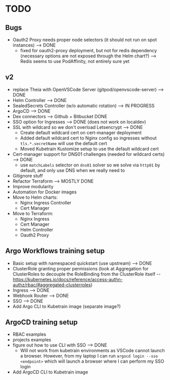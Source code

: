 # TODO

## Bugs
- Oauth2 Proxy needs proper node selectors (it should not run on spot instances) --> DONE
  - fixed for oauth2-proxy deployment, but not for redis dependency (necessary options are not exposed through the Helm chart?) --> Redis seems to use PodAffinity, not entirely sure yet


## v2

- replace Theia with OpenVSCode Server (gitpod/openvscode-server) --> DONE
- Helm Controller --> DONE
- SealedSecrets Controller (w/o automatic rotation) --> IN PROGRESS
- ArgoCD --> DONE
- Dex connectors --> Github + Bitbucket DONE
- SSO option for Ingresses --> DONE (does not work on localdev)
- SSL with wildcard so we don't overload Letsencrypt --> DONE
  - Create default wildcard cert on cert-manager deployment
  - Added default wildcard cert to Nginx config so ingresses without `tls.*.secretName` will use the default cert
  - Moved Kubetrain Kustomize setup to use the default wildcard cert
- Cert-manager support for DNS01 challenges (needed for wildcard certs) --> DONE
  - use `matchLabels` selector on `dns01` solver so we solve via `http01` by default, and only use DNS when we really need to
- Gitignore stuff
- Refactor Terraform --> MOSTLY DONE
- Improve modularity 
- Automation for Docker images
- Move to Helm charts:
  - Nginx Ingress Controller
  - Cert Manager
- Move to Terraform:
  - Nginx Ingress
  - Cert Manager
  - Helm Controller
  - Oauth2 Proxy


## Argo Workflows training setup
- Basic setup with namespaced quickstart (use upstream) --> DONE
- ClusterRole granting proper permissions (look at Aggregation for ClusterRoles to decouple the RoleBinding from the ClusterRole itself -- https://kubernetes.io/docs/reference/access-authn-authz/rbac/#aggregated-clusterroles)
- Ingress --> DONE
- Webhook Router --> DONE
- SSO --> DONE
- Add Argo CLI to Kubetrain image (separate image?)

## ArgoCD training setup
- RBAC examples
- projects examples
- figure out how to use CLI with SSO --> DONE
  - Will not work from kubetrain environments as VSCode cannot launch a browser. However, from my laptop I can run `argocd login --sso <endpoint>` which will launch a browser where I can perform my SSO login
- Add ArgoCD CLI to Kubetrain image





